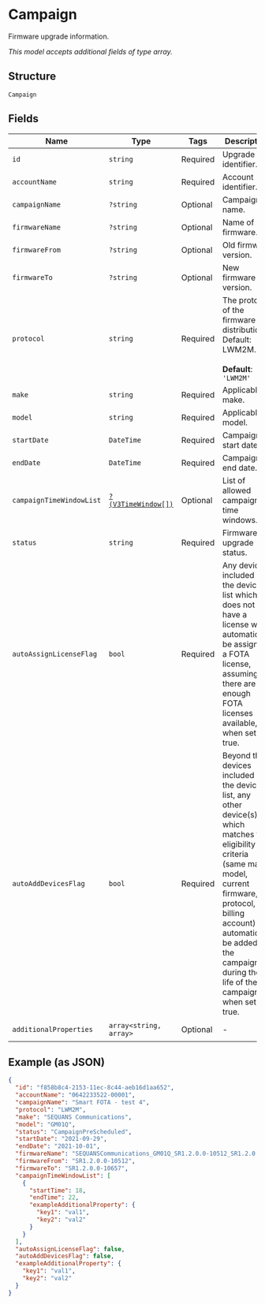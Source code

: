 
# Campaign

Firmware upgrade information.

*This model accepts additional fields of type array.*

## Structure

`Campaign`

## Fields

| Name | Type | Tags | Description | Getter | Setter |
|  --- | --- | --- | --- | --- | --- |
| `id` | `string` | Required | Upgrade identifier. | getId(): string | setId(string id): void |
| `accountName` | `string` | Required | Account identifier. | getAccountName(): string | setAccountName(string accountName): void |
| `campaignName` | `?string` | Optional | Campaign name. | getCampaignName(): ?string | setCampaignName(?string campaignName): void |
| `firmwareName` | `?string` | Optional | Name of firmware. | getFirmwareName(): ?string | setFirmwareName(?string firmwareName): void |
| `firmwareFrom` | `?string` | Optional | Old firmware version. | getFirmwareFrom(): ?string | setFirmwareFrom(?string firmwareFrom): void |
| `firmwareTo` | `?string` | Optional | New firmware version. | getFirmwareTo(): ?string | setFirmwareTo(?string firmwareTo): void |
| `protocol` | `string` | Required | The protocol of the firmware distribution. Default: LWM2M.<br><br>**Default**: `'LWM2M'` | getProtocol(): string | setProtocol(string protocol): void |
| `make` | `string` | Required | Applicable make. | getMake(): string | setMake(string make): void |
| `model` | `string` | Required | Applicable model. | getModel(): string | setModel(string model): void |
| `startDate` | `DateTime` | Required | Campaign start date. | getStartDate(): \DateTime | setStartDate(\DateTime startDate): void |
| `endDate` | `DateTime` | Required | Campaign end date. | getEndDate(): \DateTime | setEndDate(\DateTime endDate): void |
| `campaignTimeWindowList` | [`?(V3TimeWindow[])`](../../doc/models/v3-time-window.md) | Optional | List of allowed campaign time windows. | getCampaignTimeWindowList(): ?array | setCampaignTimeWindowList(?array campaignTimeWindowList): void |
| `status` | `string` | Required | Firmware upgrade status. | getStatus(): string | setStatus(string status): void |
| `autoAssignLicenseFlag` | `bool` | Required | Any device included in the device list which does not have a license will automatically be assigned a FOTA license, assuming there are enough FOTA licenses available, when set to true. | getAutoAssignLicenseFlag(): bool | setAutoAssignLicenseFlag(bool autoAssignLicenseFlag): void |
| `autoAddDevicesFlag` | `bool` | Required | Beyond the devices included on the device list, any other device(s) which matches the eligibility criteria (same make, model, current firmware, protocol, billing account) will automatically be added to the campaign list during the life of the campaign when set to true. | getAutoAddDevicesFlag(): bool | setAutoAddDevicesFlag(bool autoAddDevicesFlag): void |
| `additionalProperties` | `array<string, array>` | Optional | - | findAdditionalProperty(string key): array | additionalProperty(string key, array value): void |

## Example (as JSON)

```json
{
  "id": "f858b8c4-2153-11ec-8c44-aeb16d1aa652",
  "accountName": "0642233522-00001",
  "campaignName": "Smart FOTA - test 4",
  "protocol": "LWM2M",
  "make": "SEQUANS Communications",
  "model": "GM01Q",
  "status": "CampaignPreScheduled",
  "startDate": "2021-09-29",
  "endDate": "2021-10-01",
  "firmwareName": "SEQUANSCommunications_GM01Q_SR1.2.0.0-10512_SR1.2.0.0-10657",
  "firmwareFrom": "SR1.2.0.0-10512",
  "firmwareTo": "SR1.2.0.0-10657",
  "campaignTimeWindowList": [
    {
      "startTime": 18,
      "endTime": 22,
      "exampleAdditionalProperty": {
        "key1": "val1",
        "key2": "val2"
      }
    }
  ],
  "autoAssignLicenseFlag": false,
  "autoAddDevicesFlag": false,
  "exampleAdditionalProperty": {
    "key1": "val1",
    "key2": "val2"
  }
}
```

